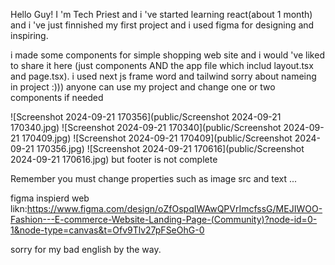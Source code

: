Hello Guy!
I 'm Tech Priest
and i 've started learning react(about 1 month) and i 've just finnished my first project and i used figma for designing and inspiring.

i made some components for simple shopping web site and i would 've liked to share it here (just components AND the app file which includ layout.tsx and page.tsx).
i used next js frame word and tailwind
sorry about nameing in project :)))
anyone can use my project and change one or two components if needed

![Screenshot 2024-09-21 170356](public/Screenshot 2024-09-21 170340.jpg)
![Screenshot 2024-09-21 170340](public/Screenshot 2024-09-21 170409.jpg)
![Screenshot 2024-09-21 170409](public/Screenshot 2024-09-21 170356.jpg)
![Screenshot 2024-09-21 170616](public/Screenshot 2024-09-21 170616.jpg)
but footer is not complete

Remember you must change properties such as image src and text ...

figma inspierd web likn:https://www.figma.com/design/oZfOspqIWAwQPVrImcfssG/MEJIWOO-Fashion---E-commerce-Website-Landing-Page-(Community)?node-id=0-1&node-type=canvas&t=Ofv9Tlv27pFSeOhG-0

sorry for my bad english by the way.
